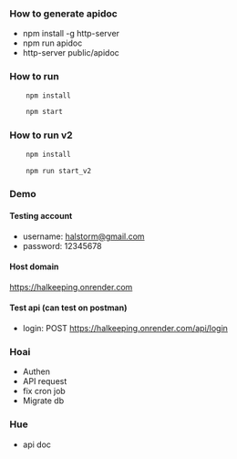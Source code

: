 ### How to generate apidoc
- npm install -g http-server
- npm run apidoc
- http-server public/apidoc

### How to run 
```bash
    npm install
```
```bash
    npm start
```

### How to run v2
```bash
    npm install
```
```bash
    npm run start_v2
```

### Demo
#### Testing account
+ username: halstorm@gmail.com
+ password: 12345678

#### Host domain
https://halkeeping.onrender.com

#### Test api (can test on postman)
- login: POST https://halkeeping.onrender.com/api/login

### Hoai
- Authen
- API request
- fix cron job
- Migrate db


### Hue
- api doc
